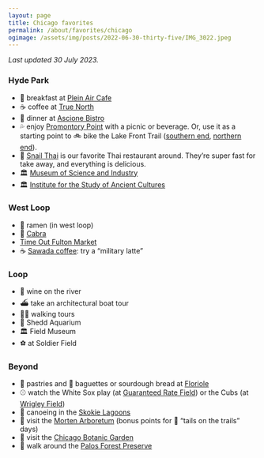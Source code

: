 ```yaml
---
layout: page
title: Chicago favorites
permalink: /about/favorites/chicago
ogimage: /assets/img/posts/2022-06-30-thirty-five/IMG_3022.jpeg
---
```

_Last updated 30 July 2023._

### Hyde Park
- 🥐 breakfast at [Plein Air Cafe](https://maps.apple.com/?address=5751%20S%20Woodlawn%20Ave,%20Chicago,%20IL%20%2060637,%20United%20States&auid=17317106175298295220&ll=41.790073,-87.595961&lsp=9902&q=Plein%20Air%20Cafe%20%26%20Eatery)
- ☕️ coffee at [True North](https://maps.apple.com/?address=1323%20E%2057th%20St,%20Chicago,%20IL%20%2060637,%20United%20States&auid=18285316051256051375&ll=41.791278,-87.593841&lsp=9902&q=TrueNorth%20Cafe%20Hyde%20Park)
- 🍝 dinner at [Ascione Bistro](https://maps.apple.com/?address=1500%20E%2055th%20St,%20Chicago,%20IL%20%2060615,%20United%20States&auid=10674875566085671605&ll=41.795348,-87.588721&lsp=9902&q=Ascione%20Bistro)
- 💦 enjoy [Promontory Point](https://maps.apple.com/?address=5491%20S.%20Jean-Baptiste%20Pointe%20DuSable%20Lake%20Shore%20Drive,%20Chicago,%20IL%2060615,%20United%20States&auid=3043761696410100050&ll=41.795928,-87.577525&lsp=9902&q=Promontory%20Point) with a picnic or beverage. Or, use it as a starting point to 🚲 bike the Lake Front Trail ([southern end](https://maps.apple.com/?address=Chicago,%20IL%2060611,%20United%20States&auid=4186466711766065665&ll=41.766320,-87.562720&lsp=9902&q=Lakefront%20Trail), [northern end](https://maps.apple.com/?address=Chicago,%20IL%2060611,%20United%20States&auid=7709229080613504211&ll=41.986591,-87.653997&lsp=9902&q=Lakefront%20Trail)).
- 🐌 [Snail Thai](https://maps.apple.com/?address=1649%20E%2055th%20St,%20Chicago,%20IL%2060615,%20United%20States&auid=465845548283048612&ll=41.795092,-87.584779&lsp=9902&q=The%20Snail%20Thai%20Cuisine) is our favorite Thai restaurant around. They’re super fast for take away, and everything is delicious.
- 🏛️ [Museum of Science and Industry](https://maps.apple.com/?address=5700%20S%20DuSable%20Lake%20Shore%20Drive,%20Chicago,%20IL%2060637,%20United%20States&auid=3147873044780092380&ll=41.790513,-87.582922&lsp=9902&q=Museum%20of%20Science%20and%20Industry,%20Chicago)
- 🏛️ [Institute for the Study of Ancient Cultures](https://maps.apple.com/?address=1155%20E%2058th%20St,%20Chicago,%20IL%20%2060637,%20United%20States&auid=13845425828580820919&ll=41.789409,-87.597449&lsp=9902&q=Institute%20for%20the%20Study%20of%20Ancient%20Cultures)

### West Loop
- 🍜 ramen (in west loop)
- 🐐 [Cabra](https://maps.apple.com/?address=200%20N%20Green%20St,%20Chicago,%20IL%2060607,%20United%20States&auid=10449723616408104591&ll=41.885881,-87.649108&lsp=9902&q=Cabra&t=m)
- [Time Out Fulton Market](https://maps.apple.com/?address=916%20W%20Fulton%20Market,%20Chicago,%20IL%2060607,%20United%20States&auid=15044358521693904204&ll=41.886920,-87.650530&lsp=9902&q=Time%20Out%20Market&t=m)
- ☕️ [Sawada coffee](https://maps.apple.com/?address=112%20N%20Green%20St,%20Chicago,%20IL%20%2060607,%20United%20States&auid=15228306671429377085&ll=41.883640,-87.648788&lsp=9902&q=Sawada%20Coffee): try a “military latte”

### Loop
- 🍷 wine on the river
- ⛴️ take an architectural boat tour
- 🚶‍♂️ walking tours
- 🐬 Shedd Aquarium
- 🏛️ Field Museum
- ⚽️ at Soldier Field

### Beyond
- 🥐 pastries and 🥖 baguettes or sourdough bread at [Floriole](https://maps.apple.com/?address=1220%20W%20Webster%20Ave,%20Chicago,%20IL%20%2060614,%20United%20States&auid=10466231550611170415&ll=41.921849,-87.659204&lsp=9902&q=Floriole)
- ⚾️ watch the White Sox play (at [Guaranteed Rate Field](https://maps.apple.com/?address=333%20W%2035th%20St,%20Chicago,%20IL%2060616,%20United%20States&auid=1582473545085192272&ll=41.829811,-87.633577&lsp=9902&q=Guaranteed%20Rate%20Field&t=m)) or the Cubs (at [Wrigley Field](https://maps.apple.com/?address=1060%20W%20Addison%20St,%20Chicago,%20IL%20%2060613,%20United%20States&auid=16246086688498290818&ll=41.948224,-87.655460&lsp=9902&q=Wrigley%20Field&t=m))
- 🛶 canoeing in the [Skokie Lagoons](https://maps.apple.com/?address=788%E2%80%93794%20N%20Forest%20Way%20Dr,%20Northbrook,%20IL%20%2060062,%20United%20States&auid=17802024203799305960&ll=42.128866,-87.774922&lsp=9902&q=Skokie%20Lagoons&t=m)
- 🌳 visit the [Morten Arboretum](https://maps.apple.com/?address=4100%20Illinois%20Route%2053,%20Lisle,%20IL%2060532,%20United%20States&auid=862481568325447181&ll=41.814266,-88.070843&lsp=9902&q=Morton%20Arboretum&t=m) (bonus points for 🐶 “tails on the trails” days)
- 🌻 visit the [Chicago Botanic Garden](https://maps.apple.com/?address=1000%20Lake%20Cook%20Road,%20Glencoe,%20IL%2060022,%20United%20States&auid=12175092430782721818&ll=42.148968,-87.789667&lsp=9902&q=Chicago%20Botanic%20Garden&t=m)
- 🥾 walk around the [Palos Forest Preserve](https://maps.apple.com/?address=9600%E2%80%939610%20Wolf%20Rd,%20Willow%20Springs,%20IL%20%2060480,%20United%20States&auid=2940417056827028692&ll=41.714355,-87.895142&lsp=9902&q=Palos%20Trail%20System&t=m)